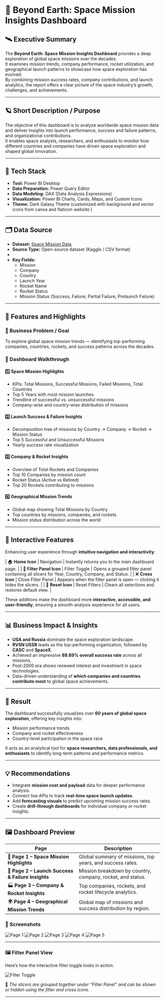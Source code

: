 # 🚀 Beyond Earth: Space Mission Insights Dashboard  


## 🛰️ Executive Summary  
The **Beyond Earth: Space Mission Insights Dashboard** provides a deep exploration of global space missions over the decades.  
It examines mission trends, company performance, rocket utilization, and geographical launch patterns to showcase how space exploration has evolved.  
By combining mission success rates, company contributions, and launch analytics, the report offers a clear picture of the space industry’s growth, challenges, and achievements.

---

## 🪐 Short Description / Purpose  
The objective of this dashboard is to analyze worldwide space mission data and deliver insights into launch performance, success and failure patterns, and organizational contributions.  
It enables space analysts, researchers, and enthusiasts to monitor how different countries and companies have driven space exploration and shaped global innovation.

---

## 🧰 Tech Stack  
- **Tool:** Power BI Desktop  
- **Data Preparation:** Power Query Editor  
- **Data Modeling:** DAX (Data Analysis Expressions)  
- **Visualization:** Power BI Charts, Cards, Maps, and Custom Icons  
- **Theme:** Dark Galaxy Theme (customized with background and vector icons from canva and flaticon website )

---

## 🗂️ Data Source  
- **Dataset:** [Space Mission Data](https://www.kaggle.com/datasets/montiprem/space-mission-dataset?resource=download)  
- **Source Type:** Open-source dataset (Kaggle / CSV format)
- 
- **Key Fields:**  
  - Mission 
  - Company  
  - Country  
  - Launch Year  
  - Rocket Name
  - Rocket Status
  - Mission Status (Success, Failure, Partial Failure, Prelaunch Failure)

---


## 🌠 Features and Highlights  

### 🎯 Business Problem / Goal  
To explore global space mission trends — identifying top-performing companies, countries, rockets, and success patterns across the decades.

### 🧭 Dashboard Walkthrough  

#### 1️⃣ **Space Mission Highlights**
- KPIs: Total Missions, Successful Missions, Failed Missions, Total Countries  
- Top 5 Years with most mission launches  
- Trendline of successful vs. unsuccessful missions  
- Company-wise and country-wise distribution of missions  

#### 2️⃣ **Launch Success & Failure Insights**
- Decomposition tree of missions by Country → Company → Rocket → Mission Status  
- Top 5 Successful and Unsuccessful Missions  
- Yearly success rate visualization  

#### 3️⃣ **Company & Rocket Insights**
- Overview of Total Rockets and Companies  
- Top 10 Companies by mission count  
- Rocket Status (Active vs Retired)  
- Top 20 Rockets contributing to missions  

#### 4️⃣ **Geographical Mission Trends**
- Global map showing Total Missions by Country  
- Top countries by missions, companies, and rockets  
- Mission status distribution across the world  

---

## 🧭 Interactive Features  
Enhancing user experience through **intuitive navigation and interactivity**:

| 🏠 **Home Icon** | Navigation | Instantly returns you to the main dashboard page. |
| 🧩 **Filter Panel Icon** | Filter Toggle | Opens a grouped filter panel containing all slicers for Year, Country, Company, and Status. |
| ❌ **Cross Icon** | Close Filter Panel | Appears when the filter panel is open — clicking it hides the slicers. |
| 🔁 **Reset Icon** | Reset Filters | Clears all selections and restores default view. |

These additions make the dashboard more **interactive, accessible, and user-friendly**, ensuring a smooth analysis experience for all users.

---

## 📊 Business Impact & Insights  
- **USA and Russia** dominate the space exploration landscape.  
- **RVSN USSR** leads as the top-performing organization, followed by **CASC** and **SpaceX**.  
- Achieved an impressive **89.89% overall success rate** across all missions.  
- Post-2000 era shows renewed interest and investment in space technologies.  
- Data-driven understanding of **which companies and countries contribute most** to global space achievements.

---

## 🧩 Result  
The dashboard successfully visualizes over **60 years of global space exploration**, offering key insights into:  
- Mission performance trends  
- Company and rocket effectiveness  
- Country-level participation in the space race  

It acts as an analytical tool for **space researchers, data professionals, and enthusiasts** to identify long-term patterns and performance metrics.

---

## 💡 Recommendations  
- Integrate **mission cost and payload** data for deeper performance analysis.  
- Connect live APIs to track **real-time space launch updates**.  
- Add **forecasting visuals** to predict upcoming mission success rates.  
- Create **drill-through dashboards** for individual company or rocket insights.

---

## 🖼️ Dashboard Preview  

| Page | Description |
|------|--------------|
| 🧭 **Page 1 – Space Mission Highlights** | Global summary of missions, top years, and success rates. |
| 🚀 **Page 2 – Launch Success & Failure Insights** | Mission breakdown by country, company, rocket, and status. |
| 🏭 **Page 3 – Company & Rocket Insights** | Top companies, rockets, and rocket lifecycle analytics. |
| 🌍 **Page 4 – Geographical Mission Trends** | Global map of missions and success distribution by region. |

### 📸 Screenshots
![Page 1](spacemission%20pg1.png)
![Page 2](spacemission%20pg2.png)
![Page 3](spacemission%20pg3.png)
![Page 4](spacemission%20pg4.png)
![Page 5](spacemission%20pg5.png)

---

### 🖼️ Filter Panel View  
Here’s how the interactive filter toggle looks in action:

![Filter Toggle](spacemission%20pg1%20filtertoggle.png)

🧩 *The slicers are grouped together under “Filter Panel” and can be shown or hidden using the filter and cross icons.*


---
